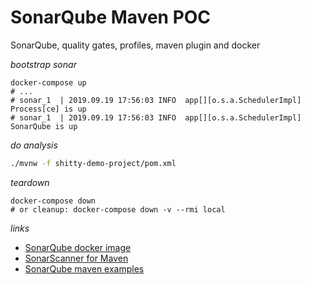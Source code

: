 # SonarQube Maven POC
SonarQube, quality gates, profiles, maven plugin and docker

_bootstrap sonar_

```shell script
docker-compose up
# ...
# sonar_1  | 2019.09.19 17:56:03 INFO  app[][o.s.a.SchedulerImpl] Process[ce] is up
# sonar_1  | 2019.09.19 17:56:03 INFO  app[][o.s.a.SchedulerImpl] SonarQube is up
```

_do analysis_

```bash
./mvnw -f shitty-demo-project/pom.xml
```

_teardown_

```shell script
docker-compose down
# or cleanup: docker-compose down -v --rmi local
```

_links_

* [SonarQube docker image](https://hub.docker.com/_/sonarqube/)
* [SonarScanner for Maven](https://docs.sonarqube.org/latest/analysis/scan/sonarscanner-for-maven/)
* [SonarQube maven examples](https://github.com/SonarSource/sonar-scanning-examples/tree/master/sonarqube-scanner-maven)
